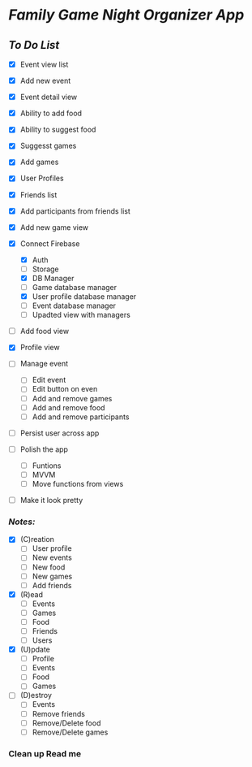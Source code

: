 # _Family Game Night Organizer App_

## _To Do List_
- [X] Event view list
- [X] Add new event
- [X] Event detail view
- [X] Ability to add food
- [X] Ability to suggest food
- [X] Suggesst games
- [X] Add games
- [X] User Profiles
- [x] Friends list
- [X] Add participants from friends list
- [X] Add new game view
- [X] Connect Firebase
    - [X] Auth
    - [ ] Storage
    - [X] DB Manager
     - [ ] Game database manager
     - [X] User profile database manager
     - [ ] Event database manager
     - [ ] Upadted view with managers
- [ ] Add food view
- [X] Profile view
- [ ] Manage event
    - [ ] Edit event
     - [ ] Edit button on even
     - [ ] Add and remove games
     - [ ] Add and remove food
     - [ ] Add and remove participants
- [ ] Persist user across app

- [ ] Polish the app
    - [ ] Funtions
    - [ ] MVVM
    - [ ] Move functions from views
- [ ] Make it look pretty
 

### _Notes:_ 
- [X] (C)reation
    - [ ] User profile
    - [ ] New events
    - [ ] New food
    - [ ] New games
    - [ ] Add friends
- [X] (R)ead
    - [ ] Events
    - [ ] Games
    - [ ] Food
    - [ ] Friends
    - [ ] Users
- [X] (U)pdate
    - [ ] Profile
    - [ ] Events
    - [ ] Food
    - [ ] Games
- [ ] (D)estroy
    - [ ] Events
    - [ ] Remove friends
    - [ ] Remove/Delete food
    - [ ] Remove/Delete games

### Clean up Read me
